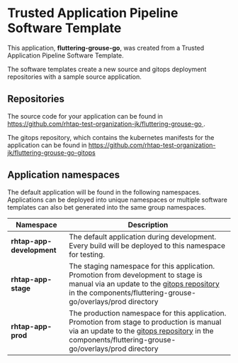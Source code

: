 # Trusted Application Pipeline Software Template

This application, **fluttering-grouse-go**, was created from a Trusted Application Pipeline Software Template.

The software templates create a new source and gitops deployment repositories with a sample source application. 

## Repositories

The source code for your application can be found in [https://github.com/rhtap-test-organization-jk/fluttering-grouse-go ](https://github.com/rhtap-test-organization-jk/fluttering-grouse-go ).
 
The gitops repository, which contains the kubernetes manifests for the application can be found in 
[https://github.com/rhtap-test-organization-jk/fluttering-grouse-go-gitops ](https://github.com/rhtap-test-organization-jk/fluttering-grouse-go-gitops ) 

## Application namespaces 

The default application will be found in the following namespaces. Applications can be deployed into unique namespaces or multiple software templates can also bet generated into the same group namespaces.  

|  Namespace   |  Description   |  
| -------- | -------- |   
| **rhtap-app-development** | The default application during development. Every build will be deployed to this namespace for testing. | 
| **rhtap-app-stage** | The staging namespace for this application. Promotion from development to stage is manual via an update to the [gitops repository](https://github.com/rhtap-test-organization-jk/fluttering-grouse-go-gitops ) in the components/fluttering-grouse-go/overlays/prod directory |  
| **rhtap-app-prod** | The production namespace for this application. Promotion from stage to production is manual via an update to the [gitops repository](https://github.com/rhtap-test-organization-jk/fluttering-grouse-go-gitops ) in the components/fluttering-grouse-go/overlays/prod directory | 